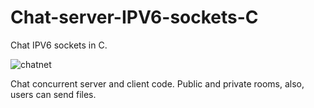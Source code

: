 # Chat-server-IPV6-sockets-C

Chat IPV6 sockets in C.

![chatnet](https://github.com/rjpg/Char-server-IPV6-sockets-C/assets/22857941/7699b5bc-e29a-4eb7-82a9-fe85ec2ea5d9)

Chat concurrent server and client code. Public and private rooms, also, users can send files.
